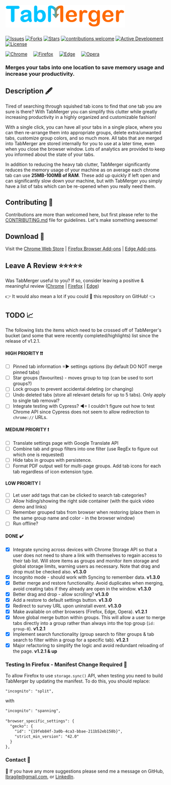 # ![tabmerger logo](./public/images/logo-full-rescale.PNG)

[![Issues](https://img.shields.io/github/issues/lbragile/TabMerger)](https://github.com/lbragile/TabMerger/issues) [![Forks](https://img.shields.io/github/forks/lbragile/TabMerger)](https://github.com/lbragile/TabMerger) [![Stars](https://img.shields.io/github/stars/lbragile/TabMerger)](https://github.com/lbragile/TabMerger) [![contributions welcome](https://img.shields.io/badge/contrib-welcome-brightgreen.svg?style=flat)](https://github.com/lbragile/TabMerger) [![Active Development](https://img.shields.io/badge/maint-active-brightgreen.svg)](https://github.com/lbragile/TabMerger) [![License](https://img.shields.io/github/license/lbragile/TabMerger)](https://github.com/lbragile/TabMerger/blob/master/LICENSE)

[<img src="https://i.imgur.com/gXUxra5.png" alt="Chrome" width="48px" height="48px" />](https://chrome.google.com/webstore/detail/tabmerger/inmiajapbpafmhjleiebcamfhkfnlgoc) <span style="margin: 0 15px 0 0"></span>[<img src="https://i.imgur.com/VLhu3y6.png" alt="Firefox" width="48px" height="48px" />](https://addons.mozilla.org/en-CA/firefox/addon/tabmerger/) <span style="margin: 0 15px 0 0"></span>[<img src="https://i.imgur.com/3LuWU6A.png" alt="Edge" width="48px" height="48px" />](https://microsoftedge.microsoft.com/addons/detail/tabmerger/eogjdfjemlgmbblgkjlcgdehbeoodbfn) <span style="margin: 0 15px 0 0"></span>[<img src="https://i.imgur.com/wQzf6Ov.png" alt="Opera" width="48px" height="48px" />](https://microsoftedge.microsoft.com/addons/detail/tabmerger/eogjdfjemlgmbblgkjlcgdehbeoodbfn)

### Merges your tabs into one location to save memory usage and increase your productivity.

<!-- <img src="https://media.giphy.com/media/cOb0OPXlIHtnZcQC75/giphy.gif" alt="TabMerger v1.2.0 Example Use Case Available In Chrome & FireFox" width="640" height="360"/> -->

## Description 🖋

Tired of searching through squished tab icons to find that one tab you are sure is there?
With TabMerger you can simplify this clutter while greatly increasing productivity in a highly organized and customizable fashion!

With a single click, you can have all your tabs in a single place, where you can then re-arrange them into appropriate groups, delete extra/unwanted tabs, customize group colors, and so much more. All tabs that are merged into TabMerger are stored internally for you to use at a later time, even when you close the browser window. Lots of analytics are provided to keep you informed about the state of your tabs.

In addition to reducing the heavy tab clutter, TabMerger significantly reduces the memory usage of your machine as on average each chrome tab can use **25MB-100MB of RAM**. These add up quickly if left open and can significantly slow down your machine, but with TabMerger you simply have a list of tabs which can be re-opened when you really need them.

## Contributing 🤗

Contributions are more than welcomed here, but first please refer to the <a href="https://github.com/lbragile/TabMerger/blob/master/CONTRIBUTING.md"/>CONTRIBUTING.md</a> file for guidelines. Let's make something awesome!

## Download 🔽

Visit the <a href="https://chrome.google.com/webstore/detail/tabmerger/inmiajapbpafmhjleiebcamfhkfnlgoc/">Chrome Web Store</a> | <a href="https://addons.mozilla.org/en-CA/firefox/addon/tabmerger/"> Firefox Browser Add-ons</a> | <a href="https://microsoftedge.microsoft.com/addons/detail/tabmerger/eogjdfjemlgmbblgkjlcgdehbeoodbfn"> Edge Add-ons</a>.

## Leave A Review ⭐⭐⭐⭐⭐

Was TabMerger useful to you?
If so, consider leaving a positive & meaningful review (<a href="https://chrome.google.com/webstore/detail/tabmerger/inmiajapbpafmhjleiebcamfhkfnlgoc/reviews">Chrome</a> | <a href="https://addons.mozilla.org/en-CA/firefox/addon/tabmerger/">Firefox</a> | <a href="https://microsoftedge.microsoft.com/addons/detail/tabmerger/eogjdfjemlgmbblgkjlcgdehbeoodbfn"> Edge</a>)

👉 It would also mean a lot if you could 🌟 this repository on GitHub! 👈

## TODO :chart_with_upwards_trend:

The following lists the items which need to be crossed off of TabMerger's bucket (and some that were recently completed/highlights) list since the release of v1.2.1.

#### HIGH PRIORITY :exclamation::exclamation:

- [ ] Pinned tab information =▶ settings options (by default DO NOT merge pinned tabs)
- [ ] Star groups (favourites) - moves group to top (can be used to sort groups?)
- [ ] Lock groups to prevent accidental deleting (or changing)
- [ ] Undo deleted tabs (store all relevant details for up to 5 tabs). Only apply to single tab removal?
- [ ] Integrate testing with Cypress? ◀= I couldn't figure out how to test Chrome API since Cypress does not seem to allow redirection to `chrome://` URLs.

#### MEDIUM PRIORITY :exclamation:

- [ ] Translate settings page with Google Translate API
- [ ] Combine tab and group filters into one filter (use RegEx to figure out which one is requested)
- [ ] Hide tabs in groups with persistence.
- [ ] Format PDF output well for multi-page groups. Add tab icons for each tab regardless of icon extension type.

#### LOW PRIORITY :grey_exclamation:

- [ ] Let user add tags that can be clicked to search tab categories?
- [ ] Allow hiding/showing the right side container (with the quick video demo and links)
- [ ] Remember grouped tabs from browser when restoring (place them in the same group name and color - in the browser window)
- [ ] Run offline?

#### DONE :heavy_check_mark:

- [x] Integrate syncing across devices with Chrome Storage API so that a user does not need to share a link with themselves to regain access to their tab list. Will store items as groups and monitor item storage and global storage limits, warning users as necessary. Note that drag and drop must be checked also. **v1.3.0**
- [x] Incognito mode - should work with Syncing to remember data. **v1.3.0**
- [x] Better merge and restore functionality. Avoid duplicates when merging, avoid creating tabs if they already are open in the window. **v1.3.0**
- [x] Better drag and drop - allow scrolling? **v1.3.0**
- [x] Add a restore to default settings button. **v1.3.0**
- [x] Redirect to survey URL upon uninstall event. **v1.3.0**
- [x] Make available on other browsers (Firefox, Edge, Opera). **v1.2.1**
- [x] Move global merge button within groups. This will allow a user to merge tabs directly into a group rather than always into the top group (`id: group-0`). **v1.2.1**
- [x] Implement search functionality (group search to filter groups & tab search to filter within a group for a specific tab). **v1.2.1**
- [x] Major refactoring to simplify the logic and avoid redundant reloading of the page. **v1.2.1 & up**

### Testing In Firefox - Manifest Change Required 😤

To allow Firefox to use `storage.sync()` API, when testing you need to build TabMerger by updating the manifest. To do this, you should replace:

```
"incognito": "split",
```

with

```
"incognito": "spanning",

"browser_specific_settings": {
  "gecko": {
    "id": "{19feb84f-3a0b-4ca3-bbae-211b52eb158b}",
    "strict_min_version": "42.0"
  }
},
```

### Contact :iphone:

📩 If you have any more suggestions please send me a message on GitHub, lbragile@gmail.com, or <a href="https://www.linkedin.com/in/liorbragilevsky/">LinkedIn</a>.
